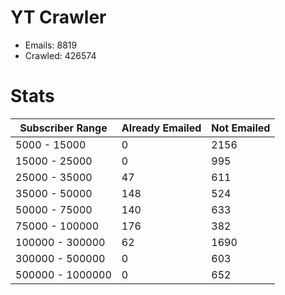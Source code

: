 # YT Crawler
- Emails: 8819
- Crawled: 426574

# Stats
| Subscriber Range  | Already Emailed | Not Emailed |
|-------|-------|-------|
| 5000 - 15000 | 0 | 2156 |
| 15000 - 25000 | 0 | 995 |
| 25000 - 35000 | 47 | 611 |
| 35000 - 50000 | 148 | 524 |
| 50000 - 75000 | 140 | 633 |
| 75000 - 100000 | 176 | 382 |
| 100000 - 300000 | 62 | 1690 |
| 300000 - 500000 | 0 | 603 |
| 500000 - 1000000 | 0 | 652 |
